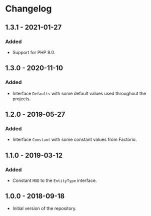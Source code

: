 # Changelog

## 1.3.1 - 2021-01-27

### Added

- Support for PHP 8.0.

## 1.3.0 - 2020-11-10

### Added

- Interface `Defaults` with some default values used throughout the projects.

## 1.2.0 - 2019-05-27

### Added

- Interface `Constant` with some constant values from Factorio.

## 1.1.0 - 2019-03-12

### Added

- Constant `MOD` to the `EntityType` interface.

## 1.0.0 - 2018-09-18

- Initial version of the repository.

